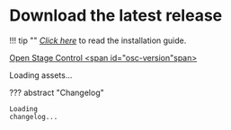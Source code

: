 # Download the latest release

!!! tip ""
    [*Click here*](/docs/getting-started/introduction/#installation) to read the installation guide.

<a href="https://github.com/jean-emmanuel/open-stage-control/releases/latest"> Open Stage Control <span id="osc-version"span></a>

<div id="osc-assets">Loading assets...</div>

??? abstract "Changelog"
    <div class="highlight"><pre><code id="osc-changelog">Loading changelog...</code></pre></div>


<script>

var oReq = new XMLHttpRequest();
oReq.addEventListener('load', reqListener);
oReq.open('GET', 'https://api.github.com/repos/jean-emmanuel/open-stage-control/releases/latest')
oReq.send()


function text(id,  str) {
    var el = typeof id === 'string' ? document.getElementById(id) : id
    el.textContent = str
}

function reqListener () {

    var data = JSON.parse(this.responseText)
    var date = new Date(data.published_at)

    text('osc-version', data.tag_name + ' (' + date.toLocaleDateString() + ')')

    var list = document.createElement('ul')
    for (var i in data.assets) {
        var item = document.createElement('li'),
            link = document.createElement('a')

        link.textContent = data.assets[i].name + ' (' +  (data.assets[i].size / 1024 / 1024).toFixed(1) + 'M)'
        link.href = data.assets[i].browser_download_url

        item.appendChild(link)
        list.appendChild(item)
    }
    var assets = document.getElementById('osc-assets')
    assets.innerHTML = ''
    assets.appendChild(list)

    text('osc-changelog', data.body)



}

</script>


<style>
html {
    overflow-y: scroll
}
.md-sidebar--secondary {
  display: none;
}
@media screen and (min-width: 76.25em) {
    .md-sidebar--primary {
      display: none;
    }
}
.md-content {
    margin: 0;
}
.md-content__inner {
    margin-left: .8rem;
    margin-right: .6rem;
}
</style>
